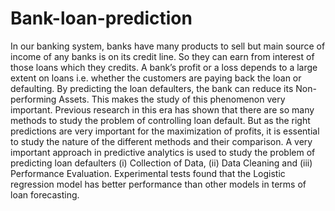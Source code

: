 # Bank-loan-prediction
In our banking system, banks have many products to sell but main source of income of any banks is on its credit line. So they can earn from interest of those loans which they credits. A bank’s profit or a loss depends to a large extent on loans i.e. whether the customers are paying back the loan or defaulting. By predicting the loan defaulters, the bank can reduce its Non-performing Assets. This makes the study of this phenomenon very important. Previous research in this era has shown that there are so many methods to study the problem of controlling loan default. But as the right predictions are very important for the maximization of profits, it is essential to study the nature of the different methods and their comparison. A very important approach in predictive analytics is used to study the problem of predicting loan defaulters (i) Collection of Data, (ii) Data Cleaning and (iii) Performance Evaluation. Experimental tests found that the Logistic regression model has better performance than other models in terms of loan forecasting.
